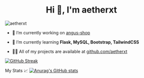 <h1 align="center">Hi 👋, I'm aetherxt</h1>

<p align="left"> <img src="https://komarev.com/ghpvc/?username=aetherxt&label=Profile%20views&color=0e75b6&style=flat" alt="aetherxt" /> </p>

- 🔭 I’m currently working on [angus-shop](https://github.com/aetherxt/angus-shop)

- 🌱 I’m currently learning **Flask, MySQL, Bootstrap, TailwindCSS**

- 👨‍💻 All of my projects are available at [github.com/aetherxt](github.com/aetherxt)


[![GitHub Streak](https://github-readme-streak-stats.herokuapp.com?user=aetherxt&theme=holi-theme&date_format=M%20j%5B%2C%20Y%5D)](https://git.io/streak-stats)

My Stats 📈
[![Anurag's GitHub stats](https://github-readme-stats.vercel.app/api?username=aetherxt)](https://github.com/anuraghazra/github-readme-stats)
